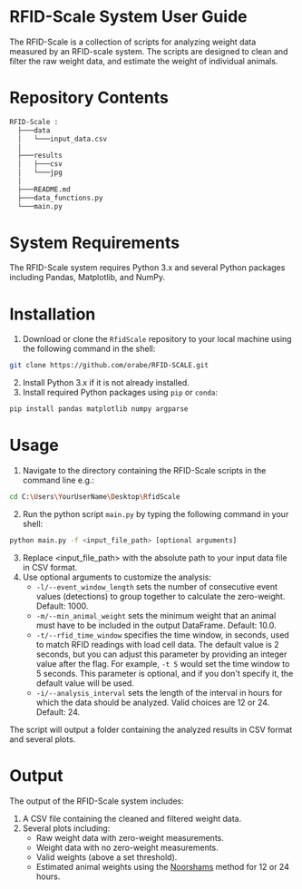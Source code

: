 # RFID-Scale System User Guide

The RFID-Scale is a collection of scripts for analyzing weight data measured by an RFID-scale system. The scripts are designed to clean and filter the raw weight data, and estimate the weight of individual animals.

# Repository Contents
```sh
RFID-Scale :
  ├───data
  │   └───input_data.csv
  │
  ├───results
  │   ├───csv
  │   └───jpg
  │
  ├───README.md
  ├───data_functions.py
  └───main.py
```

# System Requirements

The RFID-Scale system requires Python 3.x and several Python packages including Pandas, Matplotlib, and NumPy.

# Installation

1. Download or clone the `RfidScale` repository to your local machine using the following command in the shell:
```sh
git clone https://github.com/orabe/RFID-SCALE.git
```
2. Install Python 3.x if it is not already installed.
3. Install required Python packages using `pip` or `conda`:
```sh
pip install pandas matplotlib numpy argparse
```

# Usage

1. Navigate to the directory containing the RFID-Scale scripts in the command line e.g.:
```sh
cd C:\Users\YourUserName\Desktop\RfidScale
```
2. Run the python script `main.py` by typing the following command in your shell:
```sh
python main.py -f <input_file_path> [optional arguments]
```
3. Replace <input_file_path> with the absolute path to your input data file in CSV format.
4. Use optional arguments to customize the analysis:
   * `-l/--event_window_length` sets the number of consecutive event values (detections) to group together to calculate the zero-weight. Default: 1000.
   * `-m/--min_animal_weight` sets the minimum weight that an animal must have to be included in the output DataFrame. Default: 10.0.
   * `-t/--rfid_time_window` specifies the time window, in seconds, used to match RFID readings with load cell data. The default value is 2 seconds, but you can adjust this parameter by providing an integer value after the flag. For example, `-t 5` would set the time window to 5 seconds. This parameter is optional, and if you don't specify it, the default value will be used.
   * `-i/--analysis_interval` sets the length of the interval in hours for which the data should be analyzed. Valid choices are 12 or 24. Default: 24.

The script will output a folder containing the analyzed results in CSV format and several plots.

# Output

The output of the RFID-Scale system includes:

1. A CSV file containing the cleaned and filtered weight data.
2. Several plots including:
   * Raw weight data with zero-weight measurements.
   * Weight data with no zero-weight measurements.
   * Valid weights (above a set threshold).
   * Estimated animal weights using the [Noorshams](https://www.sciencedirect.com/science/article/abs/pii/S0165027017301218) method for 12 or 24 hours.
